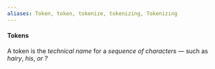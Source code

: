 ```yaml
---
aliases: Token, token, tokenize, tokenizing, Tokenizing
---
```

#### Tokens
A token is the *technical name* for a *sequence of characters* — such as *hairy*, *his*, *or* *?*